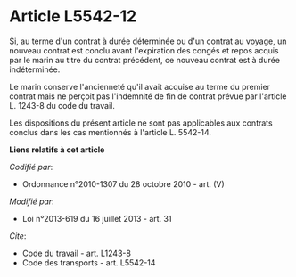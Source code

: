 # Article L5542-12

Si, au terme d'un contrat à durée déterminée ou d'un contrat au voyage, un nouveau contrat est conclu avant l'expiration des
congés et repos acquis par le marin au titre du contrat précédent, ce nouveau contrat est à durée indéterminée. 

Le marin conserve l'ancienneté qu'il avait acquise au terme du premier contrat mais ne perçoit pas l'indemnité de fin de
contrat prévue par l'article L. 1243-8 du code du travail. 

Les dispositions du présent article ne sont pas applicables aux contrats conclus dans les cas mentionnés à l'article L.
5542-14.

**Liens relatifs à cet article**

_Codifié par_:

  - Ordonnance n°2010-1307 du 28 octobre 2010 - art. (V)

_Modifié par_:

  - Loi n°2013-619 du 16 juillet 2013 - art. 31

_Cite_:

  - Code du travail - art. L1243-8
  - Code des transports - art. L5542-14
